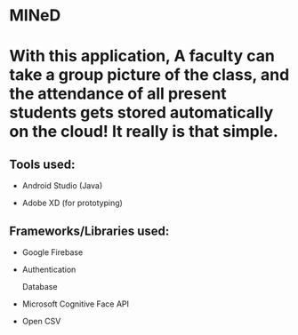 # MINeD

<h1>With this application, A faculty can take a group picture of the class, and the attendance of all present students gets stored automatically on the cloud! It really is that simple.</h1>

<h2>Tools used:</h2>
  
  
  - Android Studio (Java)
  
  
  - Adobe XD (for prototyping)

<h2>Frameworks/Libraries used:</h2>
  
  
  - Google Firebase
  
  
  - Authentication
  
  
      Database
  
  
  - Microsoft Cognitive Face API 
  
  
  - Open CSV
